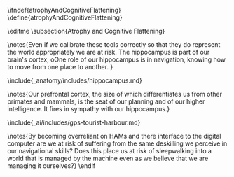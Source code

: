 \ifndef{atrophyAndCognitiveFlattening}
\define{atrophyAndCognitiveFlattening}

\editme
\subsection{Atrophy and Cognitive Flattening}

\notes{Even if we calibrate these tools correctly so that they do represent the world appropriately we are at risk. The hippocampus is part of our brain's cortex, oOne role of our hippocampus is in navigation, knowing how to move from one place to another. }

\include{_anatomy/includes/hippocampus.md}

\notes{Our prefrontal cortex, the size of which differentiates us from other primates and mammals, is the seat of our planning and of our higher intelligence. It fires in sympathy with our hippocampus.}

\include{_ai/includes/gps-tourist-harbour.md}

\notes{By becoming overreliant on HAMs and there interface to the digital computer are we at risk of suffering from the same deskilling we perceive in our navigational skills? Does this place us at risk of sleepwalking into a world that is managed by the machine even as we believe that we are managing it ourselves?}
\endif
